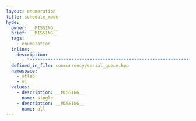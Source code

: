 ```yaml
---
layout: enumeration
title: schedule_mode
hyde:
  owner: __MISSING__
  brief: __MISSING__
  tags:
    - enumeration
  inline:
    description:
      - "***********************************************************************************************"
  defined_in_file: concurrency/serial_queue.hpp
  namespace:
    - stlab
    - v1
  values:
    - description: __MISSING__
      name: single
    - description: __MISSING__
      name: all
---
```


